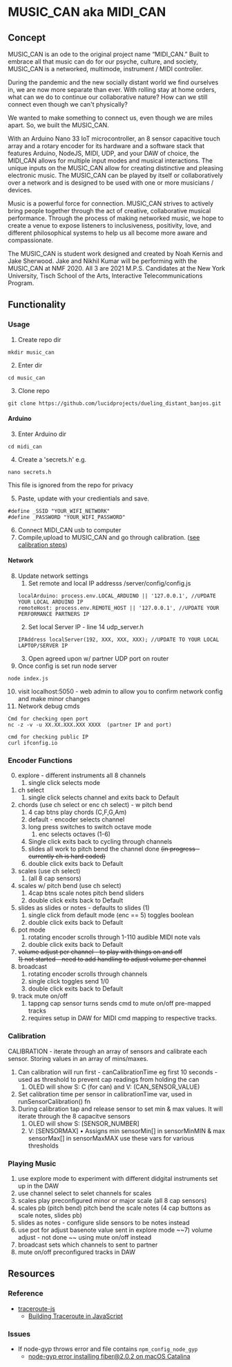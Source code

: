 # MUSIC_CAN aka MIDI_CAN

## Concept
MUSIC_CAN is an ode to the original project name “MIDI_CAN.”  Built to embrace all that music can do for our psyche, culture, and society,  MUSIC_CAN is a networked, multimode, instrument / MIDI controller.
 
During the pandemic and the new socially distant world we find ourselves in, we are now more separate than ever.  With rolling stay at home orders, what can we do to continue our collaborative nature?  How can we still connect even though we can't physically?
 
We wanted to make something to connect us, even though we are miles apart. So, we built the MUSIC_CAN. 
 
With an Arduino Nano 33 IoT microcontroller, an 8 sensor capacitive touch array and a rotary encoder for its hardware and a software stack that features Arduino, NodeJS, MIDI, UDP, and your DAW of choice, the MIDI_CAN allows for multiple input modes and musical interactions. The unique inputs on the MUSIC_CAN allow for creating distinctive and pleasing electronic music. The MUSIC_CAN can be played by itself or collaboratively over a network and is designed to be used with one or more musicians / devices. 
 
Music is a powerful force for connection. MUSIC_CAN strives to actively bring people together through the act of creative, collaborative musical performance. Through the process of making networked music, we hope to create a venue to expose listeners to inclusiveness, positivity, love, and different philosophical systems to help us all become more aware and compassionate.

The MUSIC_CAN is student work designed and created by Noah Kernis and Jake Sherwood. Jake and Nikhil Kumar will be performing with the MUSIC_CAN at NMF 2020. All 3 are 2021 M.P.S. Candidates at the New York University, Tisch School of the Arts, Interactive Telecommunications Program. 

## Functionality 

### Usage
1) Create repo dir 
```
mkdir music_can
```
2) Enter dir  
```
cd music_can
```
3) Clone repo 
```
git clone https://github.com/lucidprojects/dueling_distant_banjos.git
```

#### Arduino
3) Enter Arduino dir 
```
cd midi_can
```
4) Create a 'secrets.h' e.g. 
```
nano secrets.h
``` 
This file is ignored from the repo for privacy

5) Paste, update with your credientials and save. 
```
#define _SSID "YOUR_WIFI_NETWORK"
#define _PASSWORD "YOUR_WIFI_PASSWORD"
```
6) Connect MIDI_CAN usb to computer
7) Compile,upload to MUSIC_CAN and go through calibration. ([see calibration steps](#calibration)) 

#### Network
8) Update network settings 
     1) Set remote and local IP addresss /server/config/config.js
     ```
     localArduino: process.env.LOCAL_ARDUINO || '127.0.0.1', //UPDATE YOUR LOCAL ARDUINO IP
	remoteHost: process.env.REMOTE_HOST || '127.0.0.1', //UPDATE YOUR PERFORMANCE PARTNERS IP
     ```
     2) Set local Server IP - line 14 udp_server.h
     ```
     IPAddress localServer(192, XXX, XXX, XXX); //UPDATE TO YOUR LOCAL LAPTOP/SERVER IP
     ``` 
     3) Open agreed upon w/ partner UDP port on router 
9) Once config is set run node server
```
node index.js
```
10) visit localhost:5050 - web admin to allow you to confirm network config and make minor changes
11) Network debug cmds
```
Cmd for checking open port
nc -z -v -u XX.XX.XXX.XXX XXXX  (partner IP and port)

cmd for checking public IP 
curl ifconfig.io  
```

### Encoder Functions
0) explore - different instruments all 8 channels
     1) single click selects mode
1) ch select
     1) single click selects channel and exits back to Default
2) chords (use ch select or enc ch select) - w pitch bend
	1) 4 cap btns play chords (C,F,G,Am)	
     2) default - encoder selects channel 
     3) long press switches to switch octave mode
     	1) enc selects octaves (1-6)
     4) Single click exits back to cycling through channels
     5) slides all work to pitch bend the channel done <s>(in progress - currently ch is hard coded)</s>
     6) double click exits back to Default
3) scales (use ch select) 
	1) (all 8 cap sensors)
4) scales w/ pitch bend (use ch select)
	1) 4cap btns scale notes pitch bend sliders
     2) double click exits back to Default
5) slides as slides or notes - defaults to slides (1)
	1) single click from default mode (enc == 5) toggles boolean
	2) double click exits back to Default
6) pot mode
     1) rotating encoder scrolls through 1-110 audible MIDI note vals
     2) double click exits back to Default	
7) <s>volume adjust per channel - to play with things on and off</s><br>
<s> 1) not started - need to add handling to adjust volume per channel</s>
8) broadcast
  	1) rotating encoder scrolls through channels
     2) single click toggles send 1/0
     3) double click exits back to Default
9) track mute on/off
  	1) tappng cap sensor turns sends cmd to mute on/off pre-mapped tracks
     2) requires setup in DAW for MIDI cmd mapping to respective tracks.


### Calibration
CALIBRATION - iterate through an array of sensors and calibrate each sensor.  Storing values in an array of mins/maxes.
1) Can calibration will run first - canCalibrationTime  eg first 10 seconds - used as threshold to prevent cap readings from holding the can
     1) OLED will show S: C (for can) and V: (CAN_SENSOR_VALUE)
2) Set calibration time per sensor in calibrationTime var, used in runSensorCalibration() fn
3) During calibration tap and release sensor to set min & max values.  It will iterate through the 8 capacitve sensors
     1) OLED will show S: [SENSOR_NUMBER] 
     2) V: [SENSORMAX]
	• Assigns min sensorMin[] in sensorMinMIN & max sensorMax[] in sensorMaxMAX
	use these vars for various thresholds


### Playing Music
1) use explore mode to experiment with different didgital instruments set up in the DAW
2) use channel select to selet channels for scales
3) scales play preconfigured minor or major scale (all 8 cap sensors)
4) scales pb (pitch bend) pitch bend the scale notes (4 cap buttons as scale notes, slides pb)
5) slides as notes - configure slide sensors to be notes instead
6) use pot for adjust basenote value sent in explore mode
~~7) volume adjust - not done ~~ using mute on/off instead
8) broadcast sets which channels to sent to partner
9) mute on/off preconfigured tracks in DAW





## Resources

### Reference

- [traceroute-js](https://github.com/frnkst/traceroute-js/blob/master/traceroute.js)
	- [Building Traceroute in JavaScript](https://medium.com/@frnkst_/building-traceroute-in-javascript-eea519385af1)

### Issues

- If node-gyp throws error and file contains `npm_config_node_gyp`
	- [node-gyp error installing fiber@2.0.2 on macOS Catalina](npm_config_node_gyp)